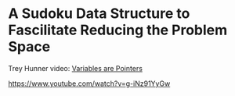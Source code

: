 # A Sudoku Data Structure to Fascilitate Reducing the Problem Space

Trey Hunner video: [Variables are Pointers](https://www.pythonmorsels.com/variables-are-pointers/)


https://www.youtube.com/watch?v=g-iNz91YyGw
